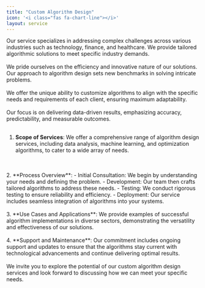 ```yaml
---
title: "Custom Algorithm Design"
icon: '<i class="fas fa-chart-line"></i>'
layout: service
---
```


Our service specializes in addressing complex challenges across various industries such as technology, finance, and healthcare. We provide tailored algorithmic solutions to meet specific industry demands.
<br/>
<br/>
We pride ourselves on the efficiency and innovative nature of our solutions. Our approach to algorithm design sets new benchmarks in solving intricate problems.
<br/>
<br/>
We offer the unique ability to customize algorithms to align with the specific needs and requirements of each client, ensuring maximum adaptability.
<br/>
<br/>
Our focus is on delivering data-driven results, emphasizing accuracy, predictability, and measurable outcomes.
<br/>
<br/>
1. **Scope of Services**: We offer a comprehensive range of algorithm design services, including data analysis, machine learning, and optimization algorithms, to cater to a wide array of needs.
<br/>
<br/>
2. **Process Overview**:
   - Initial Consultation: We begin by understanding your needs and defining the problem.
   - Development: Our team then crafts tailored algorithms to address these needs.
   - Testing: We conduct rigorous testing to ensure reliability and efficiency.
   - Deployment: Our service includes seamless integration of algorithms into your systems.
<br/>
<br/>
3. **Use Cases and Applications**: We provide examples of successful algorithm implementations in diverse sectors, demonstrating the versatility and effectiveness of our solutions.
<br/>
<br/>
4. **Support and Maintenance**: Our commitment includes ongoing support and updates to ensure that the algorithms stay current with technological advancements and continue delivering optimal results.
<br/>
<br/>
We invite you to explore the potential of our custom algorithm design services and look forward to discussing how we can meet your specific needs.
